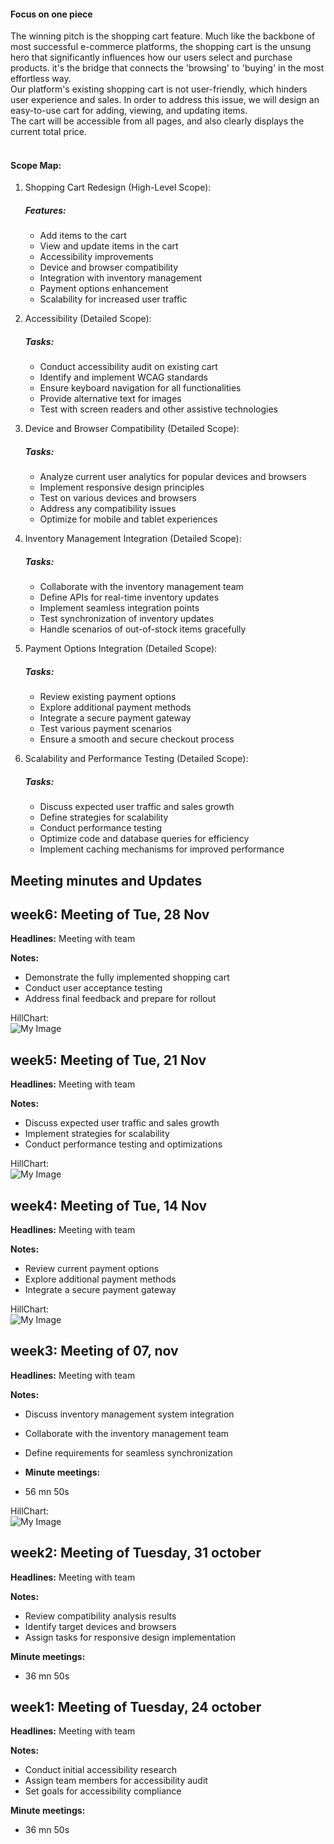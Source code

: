 #### Focus on one piece
The winning pitch is the shopping cart feature. Much like the backbone of most successful e-commerce platforms, the shopping cart is the unsung hero that significantly influences how our users select and purchase products. it's the bridge that connects the 'browsing' to 'buying' in the most effortless way. <br>
Our platform's existing shopping cart is not user-friendly, which hinders user experience and sales. In order to address this issue, we will design an easy-to-use cart for adding, viewing, and updating items. <br> 
The cart will be accessible from all pages, and also clearly displays the current total price. <br> <br>
#### Scope Map:
1. Shopping Cart Redesign (High-Level Scope):
   ##### Features:
   - Add items to the cart
   - View and update items in the cart
   - Accessibility improvements
   - Device and browser compatibility
   - Integration with inventory management
   - Payment options enhancement
   - Scalability for increased user traffic
     
2. Accessibility (Detailed Scope):
   ##### Tasks:
   - Conduct accessibility audit on existing cart
   - Identify and implement WCAG standards
   - Ensure keyboard navigation for all functionalities
   - Provide alternative text for images
   - Test with screen readers and other assistive technologies
     
3. Device and Browser Compatibility (Detailed Scope):
   ##### Tasks:
   - Analyze current user analytics for popular devices and browsers
   - Implement responsive design principles
   - Test on various devices and browsers
   - Address any compatibility issues
   - Optimize for mobile and tablet experiences
     
4. Inventory Management Integration (Detailed Scope):
   ##### Tasks:
   - Collaborate with the inventory management team
   - Define APIs for real-time inventory updates
   - Implement seamless integration points
   - Test synchronization of inventory updates
   - Handle scenarios of out-of-stock items gracefully
     
5. Payment Options Integration (Detailed Scope):
   ##### Tasks:
   - Review existing payment options
   - Explore additional payment methods
   - Integrate a secure payment gateway
   - Test various payment scenarios
   - Ensure a smooth and secure checkout process
     
6. Scalability and Performance Testing (Detailed Scope):
   ##### Tasks:
   - Discuss expected user traffic and sales growth
   - Define strategies for scalability
   - Conduct performance testing
   - Optimize code and database queries for efficiency
   - Implement caching mechanisms for improved performance
     

## Meeting minutes and Updates

## week6: Meeting of Tue, 28 Nov 

**Headlines:**
Meeting with team

**Notes:**
- Demonstrate the fully implemented shopping cart
- Conduct user acceptance testing
- Address final feedback and prepare for rollout

HillChart: <br> 
![My Image](endChart.png) 

## week5: Meeting of Tue, 21 Nov 

**Headlines:**
Meeting with team

**Notes:**
- Discuss expected user traffic and sales growth
- Implement strategies for scalability
- Conduct performance testing and optimizations

HillChart: <br> 
![My Image](furtherChart.png) 

## week4: Meeting of Tue, 14 Nov 

**Headlines:**
Meeting with team

**Notes:**
- Review current payment options
- Explore additional payment methods
- Integrate a secure payment gateway
  
HillChart: <br> 
![My Image](progressChart.png)

## week3: Meeting of 07, nov 

**Headlines:**
Meeting with team

**Notes:**
- Discuss inventory management system integration
- Collaborate with the inventory management team
- Define requirements for seamless synchronization

- **Minute meetings:**
- 56 mn 50s

HillChart: <br> 
![My Image](initialChart.png) 

## week2: Meeting of Tuesday, 31 october 

**Headlines:**
Meeting with team

**Notes:**
- Review compatibility analysis results
- Identify target devices and browsers
- Assign tasks for responsive design implementation

**Minute meetings:**
- 36 mn 50s

## week1: Meeting of Tuesday, 24 october 

**Headlines:**
Meeting with team

**Notes:**
- Conduct initial accessibility research
- Assign team members for accessibility audit
- Set goals for accessibility compliance

**Minute meetings:**
- 36 mn 50s
